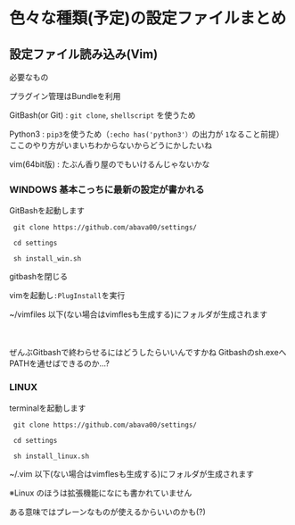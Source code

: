 # 色々な種類(予定)の設定ファイルまとめ
## 設定ファイル読み込み(Vim)

必要なもの

プラグイン管理はBundleを利用

GitBash(or Git) : ```git clone```, ```shellscript``` を使うため

Python3 : ```pip3```を使うため（```:echo has('python3'）```の出力が
```1```なること前提） ここのやり方がいまいちわからないからどうにかしたいね

vim(64bit版) : たぶん香り屋のでもいけるんじゃないかな

### WINDOWS 基本こっちに最新の設定が書かれる

GitBashを起動します

``` git clone https://github.com/abava00/settings/```

``` cd settings```

``` sh install_win.sh```

gitbashを閉じる

vimを起動し```:PlugInstall```を実行


~/vimfiles 以下(ない場合はvimflesも生成する)にフォルダが生成されます

　

ぜんぶGitbashで終わらせるにはどうしたらいいんですかね
Gitbashのsh.exeへPATHを通せばできるのか...?

### LINUX

terminalを起動します

``` git clone https://github.com/abava00/settings/```

``` cd settings```

``` sh install_linux.sh```

~/.vim 以下(ない場合はvimflesも生成する)にフォルダが生成されます

※Linux のほうは拡張機能になにも書かれていません

ある意味ではプレーンなものが使えるからいいのかも(?) 


